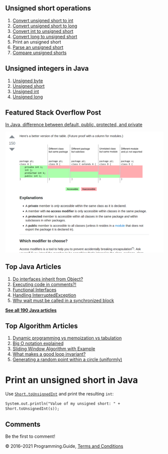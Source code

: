 <span class="underline"></span>

<span class="underline"></span>

Unsigned short operations
-------------------------

1.  [Convert unsigned short to int](convert-unsigned-short-to-int.html)
2.  [Convert unsigned short to long](convert-unsigned-short-to-long.html)
3.  [Convert int to unsigned short](convert-int-to-unsigned-short.html)
4.  [Convert long to unsigned short](convert-long-to-unsigned-short.html)
5.  Print an unsigned short
6.  [Parse an unsigned short](parse-unsigned-short.html)
7.  [Compare unsigned shorts](compare-unsigned-shorts.html)

Unsigned integers in Java
-------------------------

1.  [Unsigned byte](unsigned-byte.html)
2.  [Unsigned short](unsigned-short.html)
3.  [Unsigned int](unsigned-int.html)
4.  [Unsigned long](unsigned-long.html)

Featured Stack Overflow Post
----------------------------

[In Java, difference between default, public, protected, and private](https://stackoverflow.com/a/33627846/276052)  
  
[<img src="../images/so-featured-33627846.png" alt="StackOverflow screenshot thumbnail" class="screenshot" />](https://stackoverflow.com/a/33627846/276052)

<span class="underline"></span>

Top Java Articles
-----------------

1.  [Do interfaces inherit from Object?](do-interfaces-inherit-from-object.html)
2.  [Executing code in comments?!](executing-code-in-comments.html)
3.  [Functional Interfaces](functional-interfaces.html)
4.  [Handling InterruptedException](handling-interrupted-exceptions.html)
5.  [Why wait must be called in a synchronized block](why-wait-must-be-in-synchronized.html)

[**See all 190 Java articles**](index.html)

Top Algorithm Articles
----------------------

1.  [Dynamic programming vs memoization vs tabulation](../dynamic-programming-vs-memoization-vs-tabulation.html)
2.  [Big O notation explained](../big-o-notation-explained.html)
3.  [Sliding Window Algorithm with Example](../sliding-window-example.html)
4.  [What makes a good loop invariant?](../what-makes-a-good-loop-invariant.html)
5.  [Generating a random point within a circle (uniformly)](../random-point-within-circle.html)

Print an unsigned short in Java
===============================

Use [`Short.toUnsignedInt`](https://docs.oracle.com/javase/8/docs/api/java/lang/Short.html#toUnsignedInt-short-) and print the resulting `int`:

    System.out.println("Value of my unsigned short: " + Short.toUnsignedInt(s));

Comments
--------

Be the first to comment!

© 2016–2021 Programming.Guide, [Terms and Conditions](../terms-and-conditions.html)

